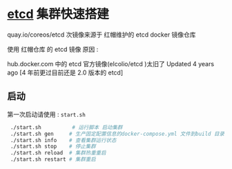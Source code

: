 # [etcd](https://github.com/etcd-io/etcd) 集群快速搭建

quay.io/coreos/etcd 次镜像来源于 红帽维护的 etcd docker 镜像仓库

使用 红帽仓库 的 etcd 镜像 原因 :

hub.docker.com 中的 etcd 官方镜像(elcolio/etcd
)太旧了 Updated 4 years ago [4 年前更过目前还是 2.0 版本的 etcd]

## 启动

第一次启动请使用 : `start.sh`

```bash
 ./start.sh          # 运行脚本 启动集群
 ./start.sh gen     # 生产固定配置信息的docker-compose.yml 文件到build 目录中
 ./start.sh info    # 查看集群运行状态
 ./start.sh stop    # 停止集群
 ./start.sh reload  # 集群热重重启
 ./start.sh restart # 集群重启
```
